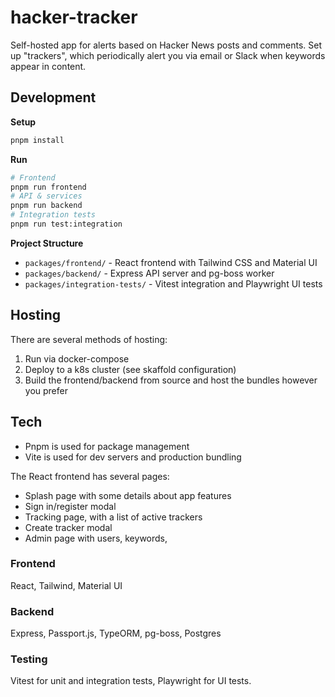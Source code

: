 # hacker-tracker

Self-hosted app for alerts based on Hacker News posts and comments. Set up "trackers", which periodically alert you via email or Slack when keywords appear in content.

## Development

**Setup**
```bash
pnpm install
```

**Run**
```bash
# Frontend
pnpm run frontend
# API & services
pnpm run backend
# Integration tests
pnpm run test:integration
```

**Project Structure**
- `packages/frontend/` - React frontend with Tailwind CSS and Material UI
- `packages/backend/` - Express API server and pg-boss worker
- `packages/integration-tests/` - Vitest integration and Playwright UI tests

## Hosting

There are several methods of hosting:
1. Run via docker-compose
2. Deploy to a k8s cluster (see skaffold configuration)
3. Build the frontend/backend from source and host the bundles however you prefer

## Tech

- Pnpm is used for package management
- Vite is used for dev servers and production bundling

The React frontend has several pages:
- Splash page with some details about app features
- Sign in/register modal
- Tracking page, with a list of active trackers
- Create tracker modal
- Admin page with users, keywords, 

### Frontend

React, Tailwind, Material UI

### Backend

Express, Passport.js, TypeORM, pg-boss, Postgres

### Testing

Vitest for unit and integration tests, Playwright for UI tests.
